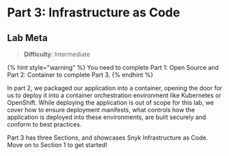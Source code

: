 # Part 3: Infrastructure as Code

## Lab Meta <a id="lab-meta"></a>

> **Difficulty**: Intermediate

{% hint style="warning" %}
You need to complete Part 1: Open Source and Part 2: Container to complete Part 3.
{% endhint %}

In part 2, we packaged our application into a container, opening the door for us to deploy it into a container orchestration environment like Kubernetes or OpenShift. While deploying the application is out of scope for this lab, we cover how to ensure deployment manifests, what controls how the application is deployed into these environments, are built securely and conform to best practices.

Part 3 has three Sections, and showcases Snyk Infrastructure as Code. Move on to Section 1 to get started!

